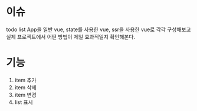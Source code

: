 # 이슈

todo list App을 일반 vue, state를 사용한 vue, ssr을 사용한 vue로 각각 구성해보고  
실제 프로젝트에서 어떤 방법이 제일 효과적일지 확인해본다.

# 기능

1. item 추가
2. item 삭제
3. item 변경
4. list 표시
